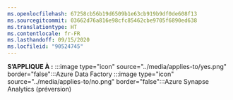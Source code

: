 ```yaml
---
ms.openlocfilehash: 67258cb56b19d6509b1e63cb919b9df0de608f13
ms.sourcegitcommit: 03662d76a816e98cfc85462cbe9705f6890ed638
ms.translationtype: HT
ms.contentlocale: fr-FR
ms.lasthandoff: 09/15/2020
ms.locfileid: "90524745"
---
```

<Token>**S’APPLIQUE À :** :::image type="icon" source="../media/applies-to/yes.png" border="false":::Azure Data Factory :::image type="icon" source="../media/applies-to/no.png" border="false":::Azure Synapse Analytics (préversion) </Token> 
